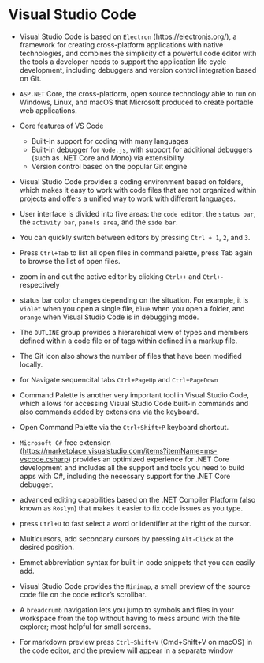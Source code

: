 # Visual Studio Code

* Visual Studio Code is based on `Electron` (https://electronjs.org/), a framework for creating cross-platform applications with native technologies, and combines the simplicity of a powerful code editor with the tools a developer needs to support the application life cycle development, including debuggers and version control integration based on Git.

* `ASP.NET` Core, the cross-platform, open source technology able to run on Windows, Linux, and macOS that Microsoft produced to create portable web applications.

* Core features of VS Code
    * Built-in support for coding with many languages
    * Built-in debugger for `Node.js`, with support for additional debuggers (such as .NET Core and Mono) via extensibility
    * Version control based on the popular Git engine

* Visual Studio Code provides a coding environment based on folders, which makes it easy to work with code files that are not organized within projects and offers a unified way to work with different languages.

* User interface is divided into five areas: the `code editor`, the `status bar`, the `activity bar`, `panels area`, and the `side bar`.

* You can quickly switch between editors by pressing `Ctrl + 1`, `2`, and `3`.

* Press `Ctrl+Tab` to list all open files in command palette, press Tab again to browse the list of open files.

* zoom in and out the active editor by clicking `Ctrl++` and `Ctrl+-` respectively

* status bar color changes depending on the situation. For example, it is `violet` when you open a single file, `blue` when you open a folder, and `orange` when Visual Studio Code is in debugging mode.

* The `OUTLINE` group provides a hierarchical view of types and members defined within a code file or of tags within defined in a markup file.

* The Git icon also shows the number of files that have been modified locally.

* for Navigate sequencital tabs `Ctrl+PageUp` and `Ctrl+PageDown`

* Command Palette is another very important tool in Visual Studio Code, which allows for accessing Visual Studio Code built-in commands and also commands added by extensions via the keyboard.

* Open Command Palette via the `Ctrl+Shift+P` keyboard shortcut.

* `Microsoft C#` free extension (https://marketplace.visualstudio.com/items?itemName=ms-vscode.csharp) provides an optimized experience
for .NET Core development and includes all the support and tools you need to build apps with C#, including the necessary support for the .NET Core debugger.

* advanced editing capabilities based on the .NET Compiler
Platform (also known as `Roslyn`) that makes it easier to fix code issues as you type.

* press `Ctrl+D` to fast select a word or identifier at the right of the cursor.

* Multicursors, add secondary cursors by pressing `Alt-Click` at the desired position.

* Emmet abbreviation syntax for built-in code snippets that you can
easily add.

* Visual Studio Code provides the `Minimap`, a small preview of the source code file on the code editor’s scrollbar.

* A `breadcrumb` navigation lets you jump to symbols and files in your workspace from the top without having to mess around with the file explorer; most helpful for small screens.

* For markdown preview press `Ctrl+Shift+V` (Cmd+Shift+V on macOS)
in the code editor, and the preview will appear in a separate window